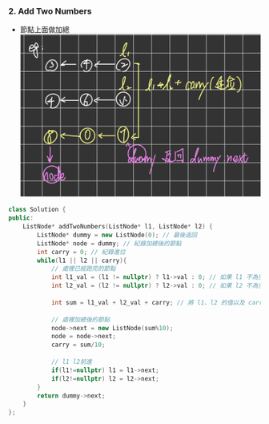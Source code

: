 ### 2. Add Two Numbers
- 節點上面做加總
![upgit_20241204_1733301476.png](https://raw.githubusercontent.com/kcwc1029/obsidian-upgit-image/main/2024/12/upgit_20241204_1733301476.png)

```cpp
class Solution {
public:
    ListNode* addTwoNumbers(ListNode* l1, ListNode* l2) {
        ListNode* dummy = new ListNode(0); // 最後返回
        ListNode* node = dummy; // 紀錄加總後的節點
        int carry = 0; // 紀錄進位
        while(l1 || l2 || carry){
            // 處裡已經跑完的節點    
            int l1_val = (l1 != nullptr) ? l1->val : 0; // 如果 l1 不為空，取其值；否則取 0
            int l2_val = (l2 != nullptr) ? l2->val : 0; // 如果 l2 不為空，取其值；否則取 0

            int sum = l1_val + l2_val + carry; // 將 l1、l2 的值以及 carrier 相加

            // 處裡加總後的節點
            node->next = new ListNode(sum%10);
            node = node->next;
            carry = sum/10;

            // l1 l2前進
            if(l1!=nullptr) l1 = l1->next;
            if(l2!=nullptr) l2 = l2->next;
        }
        return dummy->next;
    }
};
```












